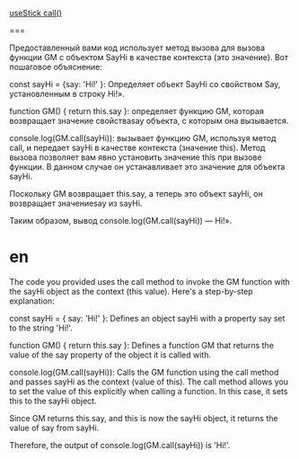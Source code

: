 [useStick call()]()

===


Предоставленный вами код использует метод вызова для вызова функции GM с объектом SayHi в качестве контекста (это значение). Вот пошаговое объяснение:

const sayHi = {say: 'Hi!' }: Определяет объект SayHi со свойством Say, установленным в строку Hi!».

function GM() { return this.say }: определяет функцию GM, которая возвращает значение свойстваsay объекта, с которым она вызывается.

console.log(GM.call(sayHi)): вызывает функцию GM, используя метод call, и передает sayHi в качестве контекста (значение this). Метод вызова позволяет вам явно установить значение this при вызове функции. В данном случае он устанавливает это значение для объекта sayHi.

Поскольку GM возвращает this.say, а теперь это объект sayHi, он возвращает значениеsay из sayHi.

Таким образом, вывод console.log(GM.call(sayHi)) — Hi!».


en
===


The code you provided uses the call method to invoke the GM function with the sayHi object as the context (this value). Here's a step-by-step explanation:

const sayHi = { say: 'Hi!' }: Defines an object sayHi with a property say set to the string 'Hi!'.

function GM() { return this.say }: Defines a function GM that returns the value of the say property of the object it is called with.

console.log(GM.call(sayHi)): Calls the GM function using the call method and passes sayHi as the context (value of this). The call method allows you to set the value of this explicitly when calling a function. In this case, it sets this to the sayHi object.

Since GM returns this.say, and this is now the sayHi object, it returns the value of say from sayHi.

Therefore, the output of console.log(GM.call(sayHi)) is 'Hi!'.